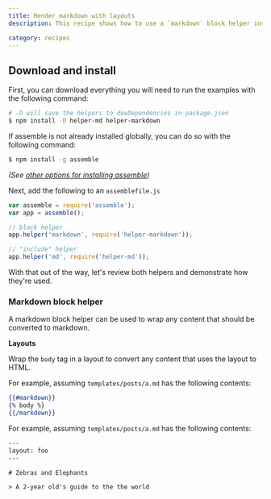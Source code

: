 ```yaml
---
title: Render markdown with layouts
description: This recipe shows how to use a `markdown` block helper inside a layout to convert any injected markdown content to HTML.

category: recipes
---
```

## Download and install

First, you can download everything you will need to run the examples with the following command:

```sh
# -D will save the helpers to devDependencies in package.json
$ npm install -D helper-md helper-markdown
```

If assemble is not already installed globally, you can do so with the following command:

```sh
$ npm install -g assemble
```

_(See [other options for installing assemble](installing-assemble.md))_

Next, add the following to an `assemblefile.js`

```js
var assemble = require('assemble');
var app = assemble();

// block helper
app.helper('markdown', require('helper-markdown'));

// "include" helper
app.helper('md', require('helper-md'));
```

With that out of the way, let's review both helpers and demonstrate how they're used.

### Markdown block helper

A markdown block helper can be used to wrap any content that should be converted to markdown.

**Layouts**

Wrap the `body` tag in a layout to convert any content that uses the layout to HTML.

For example, assuming `templates/posts/a.md` has the following contents:

```handlebars
{{#markdown}}
{% body %}
{{/markdown}}
```

For example, assuming `templates/posts/a.md` has the following contents:

```handlebars
---
layout: foo
---

# Zebras and Elephants

> A 2-year old's guide to the the world
```
